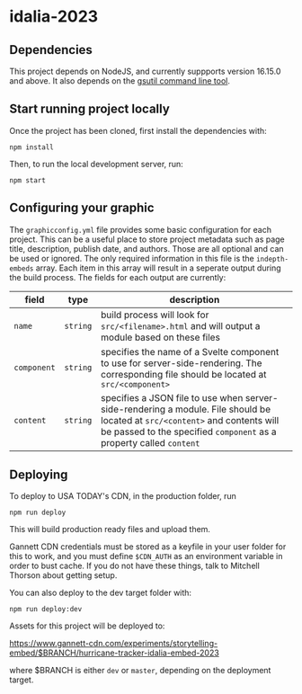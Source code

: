 # idalia-2023

## Dependencies

This project depends on NodeJS, and currently suppports version 16.15.0 and above. It also depends on the [gsutil command line tool](https://cloud.google.com/storage/docs/gsutil_install).


## Start running project locally

Once the project has been cloned, first install the dependencies with:
```console
npm install
```

Then, to run the local development server, run:
```console
npm start
```

## Configuring your graphic

The `graphicconfig.yml` file provides some basic configuration for each project. This can be a useful place to store project metadata such as page title, description, publish date, and authors. Those are all optional and can be used or ignored. The only required information in this file is the `indepth-embeds` array. Each item in this array will result in a seperate output during the build process. The fields for each output are currently: 

field | type | description
--- | --- | ---
`name` | `string` | build process will look for `src/<filename>.html` and will output a module based on these files
`component` | `string` | specifies the name of a Svelte component to use for server-side-rendering. The corresponding file should be located at `src/<component>`
`content` | `string` | specifies a JSON file to use when server-side-rendering a module. File should be located at `src/<content>` and contents will be passed to the specified `component` as a property called `content`

## Deploying

To deploy to USA TODAY's CDN, in the production folder, run
```console
npm run deploy
```

This will build production ready files and upload them. 

Gannett CDN credentials must be stored as a keyfile in your user folder for this to work, and you must define `$CDN_AUTH` as an environment variable in order to bust cache. If you do not have these things, talk to Mitchell Thorson about getting setup.

You can also deploy to the dev target folder with:
```console
npm run deploy:dev
```

Assets for this project will be deployed to:

https://www.gannett-cdn.com/experiments/storytelling-embed/$BRANCH/hurricane-tracker-idalia-embed-2023

where $BRANCH is either `dev` or `master`, depending on the deployment target.
